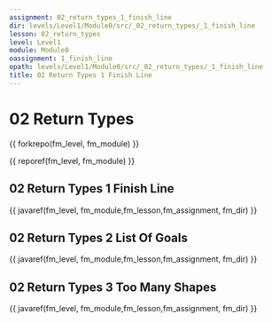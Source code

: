 ```yaml
---
assignment: 02_return_types_1_finish_line
dir: levels/Level1/Module0/src/_02_return_types/_1_finish_line
lesson: 02_return_types
level: Level1
module: Module0
oassignment: 1_finish_line
opath: levels/Level1/Module0/src/_02_return_types/_1_finish_line
title: 02 Return Types 1 Finish Line
---
```

# 02 Return Types

{{ forkrepo(fm_level, fm_module) }}

{{ reporef(fm_level, fm_module) }}




## 02 Return Types 1 Finish Line

{{ javaref(fm_level, fm_module,fm_lesson,fm_assignment, fm_dir) }}

## 02 Return Types 2 List Of Goals

{{ javaref(fm_level, fm_module,fm_lesson,fm_assignment, fm_dir) }}

## 02 Return Types 3 Too Many Shapes

{{ javaref(fm_level, fm_module,fm_lesson,fm_assignment, fm_dir) }}

